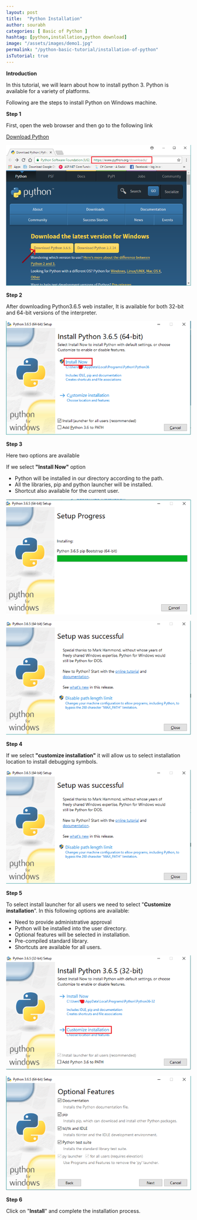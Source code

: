 ```yaml
---
layout: post
title:  "Python Installation"
author: sourabh
categories: [ Basic of Python ]
hashtag: [python,installation,python download]
image: "/assets/images/demo1.jpg"
permalink: "/python-basic-tutorial/installation-of-python"
isTutorial: true
---
```


**Introduction**

In this tutorial, we will learn about how to install python 3. Python is available for a variety of platforms.

Following are the steps to install Python on Windows machine.

**Step 1**

First, open the web browser and then go to the following link

[Download Python](https://www.python.org/downloads/ "Python Download")

![](https://raw.githubusercontent.com/sourabhsomani/PythonBabu/master/Shaili/InstallationPython/image1.PNG)

**Step 2**

After downloading Python3.6.5 web installer, It is available for both 32-bit and 64-bit versions of the interpreter.

![](https://raw.githubusercontent.com/sourabhsomani/PythonBabu/master/Shaili/InstallationPython/image2.PNG)

**Step 3**

Here two options are available

If we select  **"Install Now"**  option

-   Python will be installed in our directory according to the path.
-   All the libraries, pip and python launcher will be installed.
-   Shortcut also available for the current user.

![](https://raw.githubusercontent.com/sourabhsomani/PythonBabu/master/Shaili/InstallationPython/image3.PNG)

![](https://raw.githubusercontent.com/sourabhsomani/PythonBabu/master/Shaili/InstallationPython/image4.PNG)

**Step 4**

If we select  **"customize installation"**  it will allow us to select installation location to install debugging symbols.

![](https://raw.githubusercontent.com/sourabhsomani/PythonBabu/master/Shaili/InstallationPython/image4.PNG)

**Step 5**

To select install launcher for all users we need to select "**Customize installation**". In this following options are available:

-   Need to provide administrative approval
-   Python will be installed into the user directory.
-   Optional features will be selected in installation.
-   Pre-compiled standard library.
-   Shortcuts are available for all users.

![](https://raw.githubusercontent.com/sourabhsomani/PythonBabu/master/Shaili/InstallationPython/image5.PNG)

![](https://raw.githubusercontent.com/sourabhsomani/PythonBabu/master/Shaili/InstallationPython/image6.PNG)

**Step 6**

Click on "**Install**" and complete the installation process.